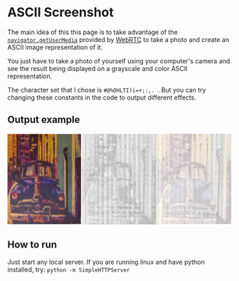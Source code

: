 # ASCII Screenshot

The main idea of this this page is to take advantage of the [`navigator.getUserMedia`](http://www.w3.org/TR/mediacapture-streams/)
provided by [WebRTC](http://www.w3.org/TR/webrtc/) to take a photo and create an ASCII image
representation of it.

You just have to take a photo of yourself using your computer's camera and see the result being
displayed on a grayscale and color ASCII representation.

The character set that I chose is `#@%OHLTI)i=+;:,. `. But you can
try changing these constants in the code to output different
effects.

## Output example

![Output Example](https://github.com/merodriguezblanco/ascii-screenshot/blob/master/captures/capture.jpg)

## How to run

Just start any local server. If you are running linux and have python
installed, try: `python -m SimpleHTTPServer`

